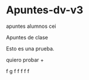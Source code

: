 # Apuntes-dv-v3
 apuntes alumnos cei 


Apuntes de clase 

Esto es una prueba. 

quiero probar + 

f
g
f
f
f
f
f













